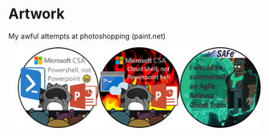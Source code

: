 # Artwork
My awful attempts at photoshopping (paint.net)

<img src="https://github.com/Gordonby/Artwork/raw/master/preview.jpg">
